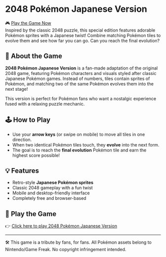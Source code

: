 # 2048 Pokémon Japanese Version

🎮 [Play the Game Now](https://kaloodinaz.github.io/pokemon2048/)  
Inspired by the classic 2048 puzzle, this special edition features adorable Pokémon sprites with a Japanese twist! Combine matching Pokémon tiles to evolve them and see how far you can go. Can you reach the final evolution?

## 📌 About the Game

**2048 Pokémon Japanese Version** is a fan-made adaptation of the original 2048 game, featuring Pokémon characters and visuals styled after classic Japanese Pokémon games. Instead of numbers, tiles contain sprites of Pokémon, and matching two of the same Pokémon evolves them into the next stage!

This version is perfect for Pokémon fans who want a nostalgic experience fused with a relaxing puzzle mechanic.

## 🕹️ How to Play

- Use your **arrow keys** (or swipe on mobile) to move all tiles in one direction.
- When two identical Pokémon tiles touch, they **evolve** into the next form.
- The goal is to reach the **final evolution** Pokémon tile and earn the highest score possible!

## 💡 Features

- Retro-style **Japanese Pokémon sprites**
- Classic 2048 gameplay with a fun twist
- Mobile and desktop-friendly interface
- Completely free and browser-based

## 🔗 Play the Game

👉 [Click here to play 2048 Pokémon Japanese Version](https://kaloodinaz.github.io/pokemon2048/)

---

🛠 This game is a tribute by fans, for fans. All Pokémon assets belong to Nintendo/Game Freak. No copyright infringement intended.
